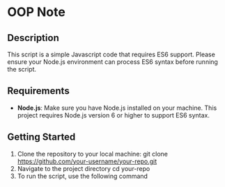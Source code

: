 # OOP Note

## Description
This script is a simple Javascript code that requires ES6 support. Please ensure your Node.js environment can process ES6 syntax before running the script.

## Requirements
- **Node.js**: Make sure you have Node.js installed on your machine. This project requires Node.js version 6 or higher to support ES6 syntax.

## Getting Started

1. Clone the repository to your local machine:
   git clone https://github.com/your-username/your-repo.git
2. Navigate to the project directory
   cd your-repo
3. To run the script, use the following command

